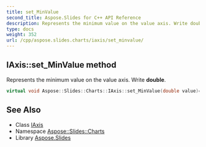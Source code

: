 ```yaml
---
title: set_MinValue
second_title: Aspose.Slides for C++ API Reference
description: Represents the minimum value on the value axis. Write double.
type: docs
weight: 352
url: /cpp/aspose.slides.charts/iaxis/set_minvalue/
---
```

## IAxis::set_MinValue method


Represents the minimum value on the value axis. Write **double**.

```cpp
virtual void Aspose::Slides::Charts::IAxis::set_MinValue(double value)=0
```

## See Also

* Class [IAxis](../)
* Namespace [Aspose::Slides::Charts](../../)
* Library [Aspose.Slides](../../../)
